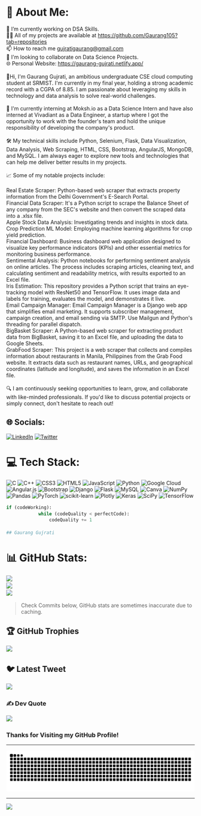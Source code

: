 # 💫 About Me:
🔭 I’m currently working on DSA Skills.<br>👨‍💻 All of my projects are available at https://github.com/Gaurang105?tab=repositories<br>📫 How to reach me gujratigaurang@gmail.com<br>👯 I'm looking to collaborate on Data Science Projects.<br>🌐 Personal Website:  https://gaurang-gujrati.netlify.app/<br><br>👋Hi, I'm Gaurang Gujrati, an ambitious undergraduate CSE cloud computing student at SRMIST. I'm currently in my final year, holding a strong academic record with a CGPA of 8.85. I am passionate about leveraging my skills in technology and data analysis to solve real-world challenges.<br><br>🌟 I'm currently interning at Moksh.io as a Data Science Intern and have also interned at Vivadiant as a Data Engineer, a startup where I got the opportunity to work with the founder's team and hold the unique responsibility of developing the company's product. <br><br>🛠️ My technical skills include Python, Selenium, Flask, Data Visualization, Data Analysis, Web Scraping, HTML, CSS, Bootstrap, AngularJS, MongoDB, and MySQL. I am always eager to explore new tools and technologies that can help me deliver better results in my projects.<br><br>📈 Some of my notable projects include:<br><br>Real Estate Scraper: Python-based web scraper that extracts property information from the Delhi Government's E-Search Portal.<br>Financial Data Scraper: It's a Python script to scrape the Balance Sheet of any company from the SEC's website and then convert the scraped data into a .xlsx file.<br>Apple Stock Data Analysis: Investigating trends and insights in stock data.<br>Crop Prediction ML Model: Employing machine learning algorithms for crop yield prediction.<br>Financial Dashboard: Business dashboard web application designed to visualize key performance indicators (KPIs) and other essential metrics for monitoring business performance.<br>Sentimental Analysis: Python notebooks for performing sentiment analysis on online articles. The process includes scraping articles, cleaning text, and calculating sentiment and readability metrics, with results exported to an Excel file.<br>Iris Estimation: This repository provides a Python script that trains an eye-tracking model with ResNet50 and TensorFlow. It uses image data and labels for training, evaluates the model, and demonstrates it live.<br>Email Campaign Manager: Email Campaign Manager is a Django web app that simplifies email marketing. It supports subscriber management, campaign creation, and email sending via SMTP. Use Mailgun and Python's threading for parallel dispatch.<br>BigBasket Scraper: A Python-based web scraper for extracting product data from BigBasket, saving it to an Excel file, and uploading the data to Google Sheets.<br>GrabFood Scraper: This project is a web scraper that collects and compiles information about restaurants in Manila, Philippines from the Grab Food website. It extracts data such as restaurant names, URLs, and geographical coordinates (latitude and longitude), and saves the information in an Excel file.<br><br>🔍 I am continuously seeking opportunities to learn, grow, and collaborate with like-minded professionals. If you'd like to discuss potential projects or simply connect, don't hesitate to reach out!

## 🌐 Socials:
[![LinkedIn](https://img.shields.io/badge/LinkedIn-%230077B5.svg?logo=linkedin&logoColor=white)](https://linkedin.com/in/https://www.linkedin.com/in/gaurang-gujrati-088a931b8/) [![Twitter](https://img.shields.io/badge/Twitter-%231DA1F2.svg?logo=Twitter&logoColor=white)](https://twitter.com/https://twitter.com/GaurangGujrati) 

# 💻 Tech Stack:
![C](https://img.shields.io/badge/c-%2300599C.svg?style=for-the-badge&logo=c&logoColor=white) ![C++](https://img.shields.io/badge/c++-%2300599C.svg?style=for-the-badge&logo=c%2B%2B&logoColor=white) ![CSS3](https://img.shields.io/badge/css3-%231572B6.svg?style=for-the-badge&logo=css3&logoColor=white) ![HTML5](https://img.shields.io/badge/html5-%23E34F26.svg?style=for-the-badge&logo=html5&logoColor=white) ![JavaScript](https://img.shields.io/badge/javascript-%23323330.svg?style=for-the-badge&logo=javascript&logoColor=%23F7DF1E) ![Python](https://img.shields.io/badge/python-3670A0?style=for-the-badge&logo=python&logoColor=ffdd54) ![Google Cloud](https://img.shields.io/badge/Google%20Cloud-%234285F4.svg?style=for-the-badge&logo=google-cloud&logoColor=white) ![Angular.js](https://img.shields.io/badge/angular.js-%23E23237.svg?style=for-the-badge&logo=angularjs&logoColor=white) ![Bootstrap](https://img.shields.io/badge/bootstrap-%23563D7C.svg?style=for-the-badge&logo=bootstrap&logoColor=white) ![Django](https://img.shields.io/badge/django-%23092E20.svg?style=for-the-badge&logo=django&logoColor=white) ![Flask](https://img.shields.io/badge/flask-%23000.svg?style=for-the-badge&logo=flask&logoColor=white) ![MySQL](https://img.shields.io/badge/mysql-%2300f.svg?style=for-the-badge&logo=mysql&logoColor=white) ![Canva](https://img.shields.io/badge/Canva-%2300C4CC.svg?style=for-the-badge&logo=Canva&logoColor=white) ![NumPy](https://img.shields.io/badge/numpy-%23013243.svg?style=for-the-badge&logo=numpy&logoColor=white) ![Pandas](https://img.shields.io/badge/pandas-%23150458.svg?style=for-the-badge&logo=pandas&logoColor=white) ![PyTorch](https://img.shields.io/badge/PyTorch-%23EE4C2C.svg?style=for-the-badge&logo=PyTorch&logoColor=white) ![scikit-learn](https://img.shields.io/badge/scikit--learn-%23F7931E.svg?style=for-the-badge&logo=scikit-learn&logoColor=white) ![Plotly](https://img.shields.io/badge/Plotly-%233F4F75.svg?style=for-the-badge&logo=plotly&logoColor=white) ![Keras](https://img.shields.io/badge/Keras-%23D00000.svg?style=for-the-badge&logo=Keras&logoColor=white) ![SciPy](https://img.shields.io/badge/SciPy-%230C55A5.svg?style=for-the-badge&logo=scipy&logoColor=%white) ![TensorFlow](https://img.shields.io/badge/TensorFlow-%23FF6F00.svg?style=for-the-badge&logo=TensorFlow&logoColor=white)

``` python
if (codeWorking):
            while (codeQuality < perfectCode):
                codeQuality += 1
                
## Gaurang Gujrati
```


# 📊 GitHub Stats:
![](https://github-readme-stats.vercel.app/api?username=Gaurang105&theme=monokai&hide_border=false&include_all_commits=false&count_private=false)<br/>
![](https://github-readme-streak-stats.herokuapp.com/?user=Gaurang105&theme=monokai&hide_border=false)<br/>
![](https://github-readme-stats.vercel.app/api/top-langs/?username=Gaurang105&theme=monokai&hide_border=false&include_all_commits=false&count_private=false&layout=compact)
> Check Commits below, GitHub stats are sometimes inaccurate due to caching.

## 🏆 GitHub Trophies
![](https://github-profile-trophy.vercel.app/?username=Gaurang105&theme=radical&no-frame=false&no-bg=true&margin-w=4)

## 🐦 Latest Tweet
[![](https://gtce.itsvg.in/api?username=GaurangGujrati&theme=jolly&response=false)](https://github.com/VishwaGauravIn/github-twitter-card-embed)

### ✍️ Dev Quote
![](https://quotes-github-readme.vercel.app/api?type=horizontal&theme=radical)

### Thanks for Visiting my GitHub Profile!

---
<p align="center">
<img src="https://github.com/VishwaGauravIn/VishwaGauravIn/blob/output/github-contribution-grid-snake.svg">
</p>


---
[![](https://visitcount.itsvg.in/api?id=Gaurang105&icon=0&color=0)](https://visitcount.itsvg.in)

<!-- Proudly created with GPRM ( https://gprm.itsvg.in ) -->
